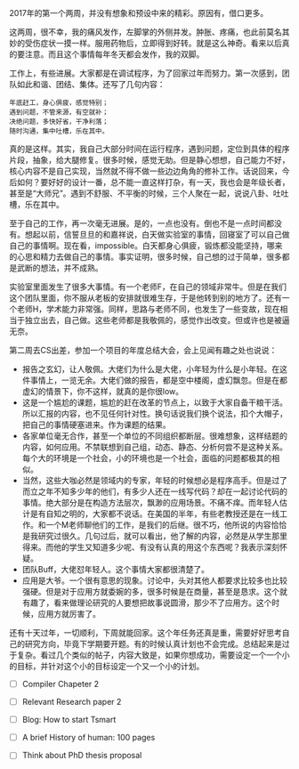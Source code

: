 2017年的第一个两周，并没有想象和预设中来的精彩。原因有，借口更多。

这两周，很不幸，我的痛风发作，左脚掌的外侧并发。肿胀、疼痛，也此前莫名其妙的受伤症状一摸一样。服用药物后，立即得到好转。就是这么神奇。看来以后真的要注意。而且这个事情每年冬天都会发作，我的双脚。

工作上，有些进展。大家都是在调试程序，为了回家过年而努力。第一次感到，团队如此和谐、团结、集体。还写了几句内容：

```
年底赶工，身心俱疲，感觉特别；
遇到问题，不管来源，有空就补；
决绝问题，多快好省，干净利落；
随时沟通，集中吐槽，乐在其中。
```

真的是这样。其实，我自己大部分时间在运行程序，遇到问题，定位到具体的程序片段，抽象，给大腿修复。很多时候，感觉无助。但是静心想想，自己能力不好，核心内容不是自己实现，当然就不得不做一些边边角角的修补工作。话说回来，今后如何？要好好的设计一番，总不能一直这样打杂，有一天，我也会是年级长者，甚至是“大师兄”。遇到不舒服、不平衡的时候，三个人聚在一起，说说八卦、吐吐槽，乐在其中。

至于自己的工作，再一次毫无进展。是的，一点也没有。倒也不是一点时间都没有。想起以前，信誓旦旦的和嘉祥说，白天做实验室的事情，回寝室了可以自己做自己的事情啊。现在看，impossible。白天都身心俱疲，锻炼都没能坚持，哪来的心思和精力去做自己的事情。事实证明，很多时候，自己想的过于简单，很多都是武断的想法，并不成熟。

实验室里面发生了很多大事情。有一个老师F，在自己的领域非常牛。但是在我们这个团队里面，你不服从老板的安排就很难生存，于是他转到别的地方了。还有一个老师H，学术能力非常强。同样，思路与老师不同，也发生了一些变故，现在相当于独立出去，自己做。这些老师都是我敬佩的，感觉作出改变。但或许也是被逼无奈。

第二周去CS出差，参加一个项目的年度总结大会，会上见闻有趣之处也说说：

* 报告之玄幻，让人敬佩。大佬们为什么是大佬，小年轻为什么是小年轻。在这件事情上，一览无余。大佬们做的报告，都是空中楼阁，虚幻飘忽。但是在都虚幻的情景下，你不这样，就真的是你很low。
* 这是一个尴尬的课题，尴尬的赶在改革的节点上，以致于大家自备干粮干活。所以汇报的内容，也不见任何针对性。换句话说我们换个说法，扣个大帽子，把自己的事情硬塞进来。作为课题的结果。
* 各家单位毫无合作，甚至一个单位的不同组织都断层。很难想象，这样结题的内容，如何应用。不禁联想到自己组，动态、静态、分析何尝不是这种关系。每个大的环境是一个社会，小的环境也是一个社会，面临的问题都极其的相似。
* 当然，这些大咖必然是领域内的专家，年轻的时候想必是程序高手。但是过了而立之年不知多少年的他们，有多少人还在一线写代码？却在一起讨论代码的事情。绝大部分是在构造方法层次，飘渺的应用场景。不痛不痒。而年轻人估计是有自知之明的，大家都不说话。在美国的半年，有些老教授还是在一线工作。和一个M老师聊他们的工作，是我们的后继。很不巧，他所说的内容恰恰是我研究过很久。几句过后，就可以看出，他了解的内容，必然是从学生那里得来。而他的学生又知道多少呢、有没有认真的用这个东西呢？我表示深刻怀疑。
* 团队Buff，大佬怼年轻人。这个事情大家都很清楚了。
* 应用是大爷。一个很有意思的现象。讨论中，头对其他人都要求比较多也比较强硬。但是对于应用方就委婉的多，很多时候是在商量，甚至是恳求。这个就有趣了，看来做理论研究的人要想把故事说圆滑，那少不了应用方。这个时候，应用方就厉害了。

还有十天过年，一切顺利，下周就能回家。这个年任务还真是重，需要好好思考自己的研究方向，毕竟下学期要开题。有的时候认真计划也不会完成。总结起来是过于复杂。看过几个类似的帖子，内容大致是，如果你想成功，需要设定一个一个小的目标，并针对这个小的目标设定一个又一个小的计划。

- [ ] Compiler Chapeter 2
- [ ] Relevant Research paper 2
- [ ] Blog: How to start Tsmart
- [ ] A brief History of human: 100 pages
- [ ] Think about PhD thesis proposal 

